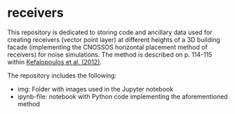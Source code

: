 # receivers
This repository is dedicated to storing code and ancillary data used for creating receivers (vector point layer) at different heights of a 3D building facade (implementing the CNOSSOS horizontal placement method of receivers) for noise simulations. The method is described on p. 114-115 within [Kefalopoulos et al. (2012)](https://publications.jrc.ec.europa.eu/repository/handle/JRC72550).

The repository includes the following:

- img: Folder with images used in the Jupyter notebook
- ipynb-file: notebook with Python code implementing the aforementioned method
